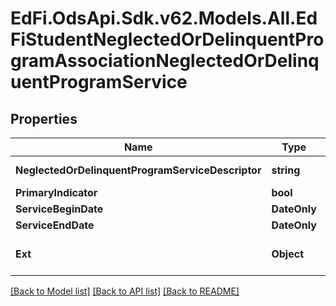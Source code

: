 # EdFi.OdsApi.Sdk.v62.Models.All.EdFiStudentNeglectedOrDelinquentProgramAssociationNeglectedOrDelinquentProgramService

## Properties

Name | Type | Description | Notes
------------ | ------------- | ------------- | -------------
**NeglectedOrDelinquentProgramServiceDescriptor** | **string** | Indicates the service being provided to the student by the neglected or delinquent program. | 
**PrimaryIndicator** | **bool** | True if service is a primary service. | [optional] 
**ServiceBeginDate** | **DateOnly** | First date the student was in this option for the current school year. | [optional] 
**ServiceEndDate** | **DateOnly** | Last date the student was in this option for the current school year. | [optional] 
**Ext** | **Object** | Extensions to the StudentNeglectedOrDelinquentProgramAssociationNeglectedOrDelinquentProgramService entity. | [optional] 

[[Back to Model list]](../../README.md#documentation-for-models) [[Back to API list]](../../README.md#documentation-for-api-endpoints) [[Back to README]](../../README.md)

